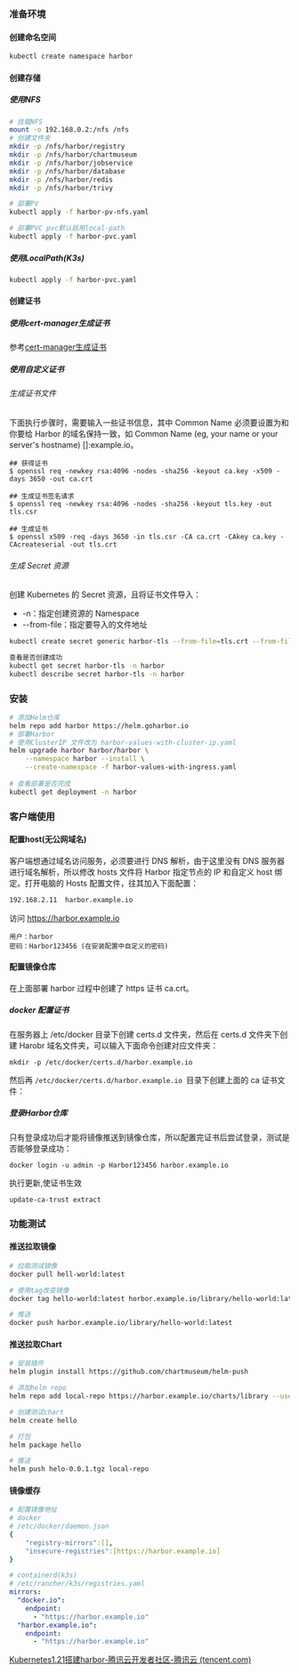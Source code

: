 ### 准备环境

#### 创建命名空间
```bash
kubectl create namespace harbor
```
#### 创建存储

##### 使用NFS

```bash
# 挂载NFS
mount -o 192.168.0.2:/nfs /nfs
# 创建文件夹
mkdir -p /nfs/harbor/registry
mkdir -p /nfs/harbor/chartmuseum
mkdir -p /nfs/harbor/jobservice
mkdir -p /nfs/harbor/database
mkdir -p /nfs/harbor/redis
mkdir -p /nfs/harbor/trivy

# 部署PV
kubectl apply -f harbor-pv-nfs.yaml

# 部署PVC pvc默认启用local-path
kubectl apply -f harbor-pvc.yaml
```

##### 使用LocalPath(K3s)

```bash
kubectl apply -f harbor-pvc.yaml
```


#### 创建证书

##### 使用cert-manager生成证书

参考[cert-manager生成证书](../cert-manager/README.md)

##### 使用自定义证书

###### 生成证书文件

下面执行步骤时，需要输入一些证书信息，其中 Common Name 必须要设置为和你要给 Harbor 的域名保持一致，如 Common Name (eg, your name or your server's hostname) []:example.io。

```
## 获得证书
$ openssl req -newkey rsa:4096 -nodes -sha256 -keyout ca.key -x509 -days 3650 -out ca.crt

## 生成证书签名请求
$ openssl req -newkey rsa:4096 -nodes -sha256 -keyout tls.key -out tls.csr

## 生成证书
$ openssl x509 -req -days 3650 -in tls.csr -CA ca.crt -CAkey ca.key -CAcreateserial -out tls.crt
```

###### 生成 Secret 资源

创建 Kubernetes 的 Secret 资源，且将证书文件导入：

- -n：指定创建资源的 Namespace
- --from-file：指定要导入的文件地址

```bash
kubectl create secret generic harbor-tls --from-file=tls.crt --from-file=tls.key --from-file=ca.crt -n harbor

查看是否创建成功
kubectl get secret harbor-tls -n harbor
kubectl describe secret harbor-tls -n harbor
```



### 安装

```bash
# 添加Helm仓库
helm repo add harbor https://helm.goharbor.io
# 部署Harbor
# 使用ClusterIP 文件改为 harbor-values-with-cluster-ip.yaml
helm upgrade harbor harbor/harbor \
	--namespace harbor --install \
	--create-namespace -f harbor-values-with-ingress.yaml  
	
# 查看部署是否完成
kubectl get deployment -n harbor
```



### 客户端使用

#### 配置host(无公网域名)

客户端想通过域名访问服务，必须要进行 DNS 解析，由于这里没有 DNS 服务器进行域名解析，所以修改 hosts 文件将 Harbor 指定节点的 IP 和自定义 host 绑定。打开电脑的 Hosts 配置文件，往其加入下面配置：

```bash
192.168.2.11  harbor.example.io
```

访问 https://harbor.example.io

```
用户：harbor
密码：Harbor123456 (在安装配置中自定义的密码)
```

#### 配置镜像仓库

在上面部署 harbor 过程中创建了 https 证书 ca.crt。

##### docker 配置证书

在服务器上 /etc/docker 目录下创建 certs.d 文件夹，然后在 certs.d 文件夹下创建 Harobr 域名文件夹，可以输入下面命令创建对应文件夹：

```
mkdir -p /etc/docker/certs.d/harbor.example.io
```

然后再 `/etc/docker/certs.d/harbor.example.io `目录下创建上面的 ca 证书文件：

##### 登录Harbor仓库

只有登录成功后才能将镜像推送到镜像仓库，所以配置完证书后尝试登录，测试是否能够登录成功：

```
docker login -u admin -p Harbor123456 harbor.example.io
```

执行更新,使证书生效

```
update-ca-trust extract
```



### 功能测试

#### 推送拉取镜像

```bash
# 拉取测试镜像
docker pull hell-world:latest

# 使用tag改变镜像
docker tag hello-world:latest horbor.example.io/library/hello-world:latest

# 推送
docker push harbor.example.io/library/hello-world:latest
```



#### 推送拉取Chart

```bash
# 安装插件
helm plugin install https://github.com/chartmuseum/helm-push

# 添加helm repo 
helm repo add local-repo https://harbor.example.io/charts/library --username=admin --password=Harbor123456

# 创建测试chart
helm create hello

# 打包
helm package hello

# 推送
helm push helo-0.0.1.tgz local-repo
```



#### 镜像缓存

```yaml
# 配置镜像地址
# docker
# /etc/docker/daemon.json
{
    "registry-mirrors":[],
    "insecure-registries":[https://harbor.example.io]
}

# containerd(k3s)
# /etc/rancher/k3s/registries.yaml
mirrors:
  "docker.io":
    endpoint:
      - "https://harbor.example.io"
  "harbor.example.io":
    endpoint:
      - "https://harbor.example.io"

```



[Kubernetes1.21搭建harbor-腾讯云开发者社区-腾讯云 (tencent.com)](https://cloud.tencent.com/developer/article/1872039)

